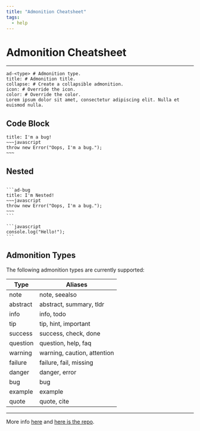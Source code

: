 ```yaml
---
title: "Admonition Cheatsheet"
tags:
  - help
---
```

# Admonition Cheatsheet
---
```
ad-<type> # Admonition type. 
title: # Admonition title.
collapse: # Create a collapsible admonition.
icon: # Override the icon.
color: # Override the color.
Lorem ipsum dolor sit amet, consectetur adipiscing elit. Nulla et euismod nulla.
```

## Code Block
```ad-bug
title: I'm a bug!
~~~javascript
throw new Error("Oops, I'm a bug.");
~~~
```

## Nested
````ad-info

```ad-bug
title: I'm Nested!
~~~javascript
throw new Error("Oops, I'm a bug.");
~~~
```

```javascript
console.log("Hello!");
```

````

## Admonition Types

The following admonition types are currently supported:

| Type     | Aliases                     |
| -------- | --------------------------- |
| note     | note, seealso               |
| abstract | abstract, summary, tldr     |
| info     | info, todo                  |
| tip      | tip, hint, important        |
| success  | success, check, done        |
| question | question, help, faq         |
| warning  | warning, caution, attention |
| failure  | failure, fail, missing      |
| danger   | danger, error               |
| bug      | bug                         |
| example  | example                     |
| quote    | quote, cite                 |

---
More info [here](https://squidfunk.github.io/mkdocs-material/reference/admonitions/) and [here is the repo](https://github.com/valentine195/obsidian-admonition).
